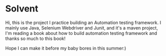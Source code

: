 # Solvent
Hi, this is the project I practice building an Automation testing framework. I mainly use Java, Selenium Webdriver and Junit, and it's a maven project, I'm reading a book about how to build automation testing framework and thanks so much to this book!

Hope I can make it before my baby bores in this summer:)

